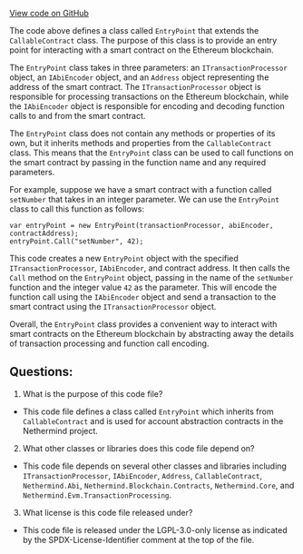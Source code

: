 [View code on GitHub](https://github.com/NethermindEth/nethermind/src/Nethermind/Nethermind.AccountAbstraction/Contracts/EntryPoint.cs)

The code above defines a class called `EntryPoint` that extends the `CallableContract` class. The purpose of this class is to provide an entry point for interacting with a smart contract on the Ethereum blockchain. 

The `EntryPoint` class takes in three parameters: an `ITransactionProcessor` object, an `IAbiEncoder` object, and an `Address` object representing the address of the smart contract. The `ITransactionProcessor` object is responsible for processing transactions on the Ethereum blockchain, while the `IAbiEncoder` object is responsible for encoding and decoding function calls to and from the smart contract. 

The `EntryPoint` class does not contain any methods or properties of its own, but it inherits methods and properties from the `CallableContract` class. This means that the `EntryPoint` class can be used to call functions on the smart contract by passing in the function name and any required parameters. 

For example, suppose we have a smart contract with a function called `setNumber` that takes in an integer parameter. We can use the `EntryPoint` class to call this function as follows:

```
var entryPoint = new EntryPoint(transactionProcessor, abiEncoder, contractAddress);
entryPoint.Call("setNumber", 42);
```

This code creates a new `EntryPoint` object with the specified `ITransactionProcessor`, `IAbiEncoder`, and contract address. It then calls the `Call` method on the `EntryPoint` object, passing in the name of the `setNumber` function and the integer value `42` as the parameter. This will encode the function call using the `IAbiEncoder` object and send a transaction to the smart contract using the `ITransactionProcessor` object. 

Overall, the `EntryPoint` class provides a convenient way to interact with smart contracts on the Ethereum blockchain by abstracting away the details of transaction processing and function call encoding.
## Questions: 
 1. What is the purpose of this code file?
- This code file defines a class called `EntryPoint` which inherits from `CallableContract` and is used for account abstraction contracts in the Nethermind project.

2. What other classes or libraries does this code file depend on?
- This code file depends on several other classes and libraries including `ITransactionProcessor`, `IAbiEncoder`, `Address`, `CallableContract`, `Nethermind.Abi`, `Nethermind.Blockchain.Contracts`, `Nethermind.Core`, and `Nethermind.Evm.TransactionProcessing`.

3. What license is this code file released under?
- This code file is released under the LGPL-3.0-only license as indicated by the SPDX-License-Identifier comment at the top of the file.